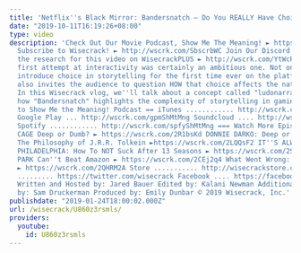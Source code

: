 ```yaml
---
title: 'Netflix''s Black Mirror: Bandersnatch – Do You REALLY Have Choice?'
date: "2019-10-11T16:19:26+08:00"
type: video
description: 'Check Out Our Movie Podcast, Show Me The Meaning! ► https://wscrk.com/2DoYjXH
  Subscribe to Wisecrack! ► http://wscrk.com/SbscrbWC Join Our Discord Chat or see
  the research for this video on WisecrackPLUS ► http://wscrk.com/YtWcPls Netflix''s
  first attempt at interactivity was certainly an ambitious one. Not only does it
  introduce choice in storytelling for the first time ever on the platform, but it
  also invites the audience to question HOW that choice affects the nature of story.
  In this Wisecrack vlog, we''ll talk about a concept called "ludonarrativity" and
  how "Bandersnatch" highlights the complexity of storytelling in gaming. == Subscribe
  to Show Me the Meaning! Podcast == iTunes ............ http://wscrk.com/ituShMtMng
  Google Play ... http://wscrk.com/gpmShMtMng Soundcloud .... http://wscrk.com/scdShMtMng
  Spotify ............ http://wscrk.com/spfyShMtMng === Watch More Episodes! === NIC
  CAGE Deep or Dumb? ► https://wscrk.com/2R1bsKd DONNIE DARKO: Deep or Dumb? ► https://wscrk.com/2CmlL6f
  The Philosophy of J.R.R. Tolkein ►https://wscrk.com/2LQQsF2 IT''S ALWAYS SUNNY IN
  PHILADELPHIA: How To NOT Suck After 13 Seasons ► https://wscrk.com/2SpGDk5 Why SOUTH
  PARK Can''t Beat Amazon ► https://wscrk.com/2CEj2q4 What Went Wrong: JUSTICE LEAGUE
  ► https://wscrk.com/2QHRM2A Store ........... http://wisecrackstore.com Twitter
  ......... https://twitter.com/wisecrack Facebook .... https://facebook.com/wisecrackedu
  Written and Hosted by: Jared Bauer Edited by: Kalani Newman Additional Gameplay
  by: Sam Druckerman Produced by: Emily Dunbar © 2019 Wisecrack, Inc.'
publishdate: "2019-01-24T18:00:02.000Z"
url: /wisecrack/U860z3rsmls/
providers:
  youtube:
    id: U860z3rsmls
---
```

